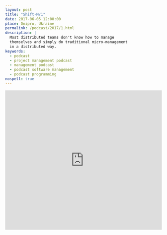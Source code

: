 ```yaml
---
layout: post
title: "Shift-M/1"
date: 2017-06-05 12:00:00
place: Dnipro, Ukraine
permalink: /podcast/2017/1.html
description: |
  Most distributed teams don't know how to manage
  themselves and simply do traditional micro-management
  in a distributed way.
keywords:
  - podcast
  - project management podcast
  - management podcast
  - podcast software management
  - podcast programming
nospell: true
---
```


<iframe width="100%" height="450" scrolling="no" frameborder="no" src="https://w.soundcloud.com/player/?url=https%3A//api.soundcloud.com/tracks/326602920&amp;auto_play=false&amp;hide_related=false&amp;show_comments=true&amp;show_user=true&amp;show_reposts=false&amp;visual=true"></iframe>
